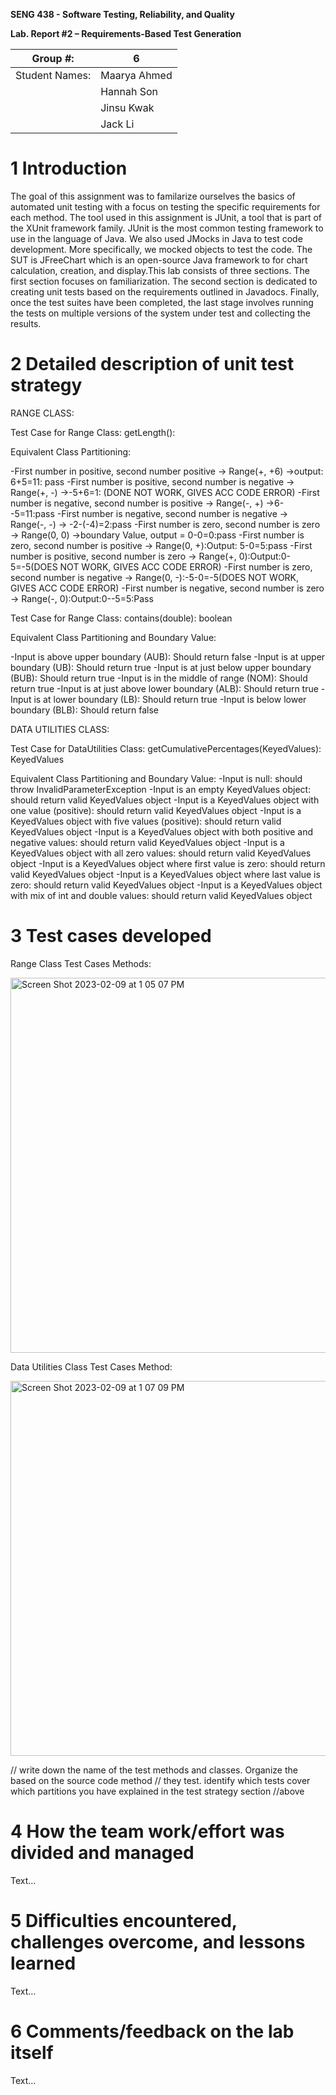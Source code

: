**SENG 438 - Software Testing, Reliability, and Quality**

**Lab. Report \#2 – Requirements-Based Test Generation**

| Group \#:      |  6   |
| -------------- | --- |
| Student Names: |  Maarya Ahmed   |
|                |  Hannah Son   |
|                |  Jinsu Kwak   |
|                |  Jack Li   |

# 1 Introduction

The goal of this assignment was to familarize ourselves the basics of automated unit testing with a focus on testing the specific requirements for each method. The tool used in this assignment is JUnit, a tool that is part of the XUnit framework family. JUnit is the most common testing framework to use in the language of Java. We also used JMocks in Java to test code development. More specifically, we mocked objects to test the code. The SUT is JFreeChart which is an open-source Java framework to for chart calculation, creation, and display.This lab consists of three sections. The first section focuses on familiarization. The second section is dedicated to creating unit tests based on the requirements outlined in Javadocs. Finally, once the test suites have been completed, the last stage involves running the tests on multiple versions of the system under test and collecting the results.

# 2 Detailed description of unit test strategy

RANGE CLASS:


Test Case for Range Class: getLength():

Equivalent Class Partitioning:
 

  -First number in positive, second number positive -> Range(+, +6) →output: 6+5=11: pass
  -First number is positive, second number is negative -> Range(+, -) →-5+6=1: (DONE NOT WORK, GIVES ACC CODE ERROR)
  -First number is negative, second number is positive -> Range(-, +) →6--5=11:pass
  -First number is negative, second number is negative -> Range(-, -) → -2-(-4)=2:pass
  -First number is zero, second number is zero -> Range(0, 0) →boundary Value, output = 0-0=0:pass
  -First number is zero, second number is positive -> Range(0, +):Output: 5-0=5:pass
  -First number is positive, second number is zero -> Range(+, 0):Output:0-5=-5(DOES NOT WORK, GIVES ACC CODE ERROR)
  -First number is zero, second number is negative -> Range(0, -):-5-0=-5(DOES NOT WORK, GIVES ACC CODE ERROR)
  -First number is negative, second number is zero -> Range(-, 0):Output:0--5=5:Pass


Test Case for Range Class: contains(double): boolean

Equivalent Class Partitioning and Boundary Value:

  -Input is above upper boundary (AUB): Should return false
  -Input is at upper boundary (UB): Should return true
  -Input is at just below upper boundary (BUB): Should return true
  -Input is in the middle of range (NOM): Should return true 
  -Input is at just above lower boundary (ALB): Should return true
  -Input is at lower boundary (LB): Should return true
  -Input is below lower boundary (BLB): Should return false


DATA UTILITIES CLASS:

Test Case for DataUtilities Class: getCumulativePercentages(KeyedValues): KeyedValues

Equivalent Class Partitioning and Boundary Value:
	 -Input is null: should throw InvalidParameterException
 	-Input is an empty KeyedValues object: should return valid KeyedValues object 
  -Input is a KeyedValues object with one value (positive):  should return valid KeyedValues object 
	 -Input is a KeyedValues object with five values (positive):  should return valid KeyedValues object 
  -Input is a KeyedValues object with both positive and negative values:  should return valid KeyedValues object 
 	-Input is a KeyedValues object with all zero values:  should return valid KeyedValues object 
 	-Input is a KeyedValues object where first value is zero:  should return valid KeyedValues object 
 	-Input is a KeyedValues object where last value is zero:  should return valid KeyedValues object 
 	-Input is a KeyedValues object with mix of int and double values:  should return valid KeyedValues object 


# 3 Test cases developed

Range Class Test Cases Methods:

<img width="600" alt="Screen Shot 2023-02-09 at 1 05 07 PM" src="https://user-images.githubusercontent.com/56771715/217925024-5833705c-e83f-4876-ad22-a90100f469dd.png">

Data Utilities Class Test Cases Method:


<img width="600" alt="Screen Shot 2023-02-09 at 1 07 09 PM" src="https://user-images.githubusercontent.com/56771715/217925446-c8d3e978-93e6-4cb5-9ff8-08da637c2383.png">




// write down the name of the test methods and classes. Organize the based on
the source code method // they test. identify which tests cover which partitions
you have explained in the test strategy section //above

# 4 How the team work/effort was divided and managed

Text…

# 5 Difficulties encountered, challenges overcome, and lessons learned

Text…

# 6 Comments/feedback on the lab itself

Text…
